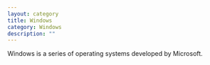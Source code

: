 ```yaml
---
layout: category
title: Windows
category: Windows
description: ""
---
```


Windows is a series of operating systems developed by Microsoft.